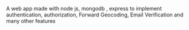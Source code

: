 A web app made with node js, mongodb , express to implement authentication, authorization, Forward Geocoding, Email Verification and many other features
